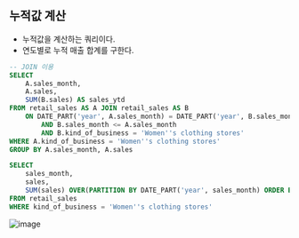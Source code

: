 ## 누적값 계산
- 누적값을 계산하는 쿼리이다.
- 연도별로 누적 매출 합계를 구한다.
```sql
-- JOIN 이용
SELECT
	A.sales_month,
	A.sales,
	SUM(B.sales) AS sales_ytd
FROM retail_sales AS A JOIN retail_sales AS B
	ON DATE_PART('year', A.sales_month) = DATE_PART('year', B.sales_month)
		AND B.sales_month <= A.sales_month
		AND B.kind_of_business = 'Women''s clothing stores'
WHERE A.kind_of_business = 'Women''s clothing stores'
GROUP BY A.sales_month, A.sales
```
```sql
SELECT
	sales_month,
	sales,
	SUM(sales) OVER(PARTITION BY DATE_PART('year', sales_month) ORDER BY sales_month) AS sales_ytd
FROM retail_sales
WHERE kind_of_business = 'Women''s clothing stores'
```
![image](https://user-images.githubusercontent.com/100760303/211749033-9ac22b68-0cdd-4d64-8928-448d94088db4.png)
